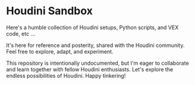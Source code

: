 # Houdini Sandbox
Here's a humble collection of Houdini setups, Python scripts, and VEX code, etc ...

It's here for reference and posterity, shared with the Houdini community. Feel free to explore, adapt, and experiment.

This repository is intentionally undocumented, but I'm eager to collaborate and learn together with fellow Houdini enthusiasts. Let's explore the endless possibilities of Houdini.
Happy tinkering!
